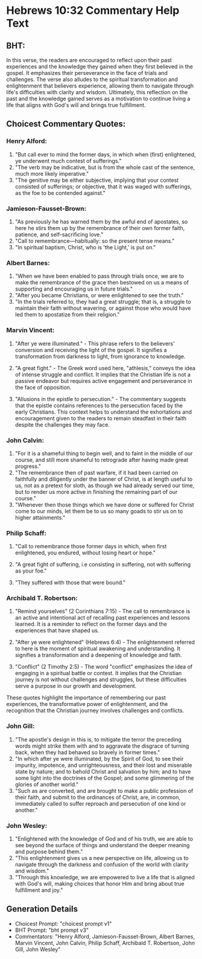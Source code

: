 # Hebrews 10:32 Commentary Help Text

## BHT:
In this verse, the readers are encouraged to reflect upon their past experiences and the knowledge they gained when they first believed in the gospel. It emphasizes their perseverance in the face of trials and challenges. The verse also alludes to the spiritual transformation and enlightenment that believers experience, allowing them to navigate through life's difficulties with clarity and wisdom. Ultimately, this reflection on the past and the knowledge gained serves as a motivation to continue living a life that aligns with God's will and brings true fulfillment.

## Choicest Commentary Quotes:
### Henry Alford:
1. "But call ever to mind the former days, in which when (first) enlightened, ye underwent much contest of sufferings."
2. "The verb may be indicative, but is from the whole cast of the sentence, much more likely imperative."
3. "The genitive may be either subjective, implying that your contest consisted of sufferings; or objective, that it was waged with sufferings, as the foe to be contended against."

### Jamieson-Fausset-Brown:
1. "As previously he has warned them by the awful end of apostates, so here he stirs them up by the remembrance of their own former faith, patience, and self-sacrificing love." 
2. "Call to remembrance—habitually: so the present tense means." 
3. "In spiritual baptism, Christ, who is 'the Light,' is put on."

### Albert Barnes:
1. "When we have been enabled to pass through trials once, we are to make the remembrance of the grace then bestowed on us a means of supporting and encouraging us in future trials."
2. "After you became Christians, or were enlightened to see the truth."
3. "In the trials referred to, they had a great struggle; that is, a struggle to maintain their faith without wavering, or against those who would have led them to apostatize from their religion."

### Marvin Vincent:
1. "After ye were illuminated." - This phrase refers to the believers' conversion and receiving the light of the gospel. It signifies a transformation from darkness to light, from ignorance to knowledge.

2. "A great fight." - The Greek word used here, "athlesis," conveys the idea of intense struggle and conflict. It implies that the Christian life is not a passive endeavor but requires active engagement and perseverance in the face of opposition.

3. "Allusions in the epistle to persecution." - The commentary suggests that the epistle contains references to the persecution faced by the early Christians. This context helps to understand the exhortations and encouragement given to the readers to remain steadfast in their faith despite the challenges they may face.

### John Calvin:
1. "For it is a shameful thing to begin well, and to faint in the middle of our course, and still more shameful to retrograde after having made great progress."
2. "The remembrance then of past warfare, if it had been carried on faithfully and diligently under the banner of Christ, is at length useful to us, not as a pretext for sloth, as though we had already served our time, but to render us more active in finishing the remaining part of our course."
3. "Whenever then those things which we have done or suffered for Christ come to our minds, let them be to us so many goads to stir us on to higher attainments."

### Philip Schaff:
1. "Call to remembrance those former days in which, when first enlightened, you endured, without losing heart or hope." 

2. "A great fight of suffering, i.e consisting in suffering, not with suffering as your foe." 

3. "They suffered with those that were bound."

### Archibald T. Robertson:
1. "Remind yourselves" (2 Corinthians 7:15) - The call to remembrance is an active and intentional act of recalling past experiences and lessons learned. It is a reminder to reflect on the former days and the experiences that have shaped us.

2. "After ye were enlightened" (Hebrews 6:4) - The enlightenment referred to here is the moment of spiritual awakening and understanding. It signifies a transformation and a deepening of knowledge and faith.

3. "Conflict" (2 Timothy 2:5) - The word "conflict" emphasizes the idea of engaging in a spiritual battle or contest. It implies that the Christian journey is not without challenges and struggles, but these difficulties serve a purpose in our growth and development.

These quotes highlight the importance of remembering our past experiences, the transformative power of enlightenment, and the recognition that the Christian journey involves challenges and conflicts.

### John Gill:
1. "The apostle's design in this is, to mitigate the terror the preceding words might strike them with and to aggravate the disgrace of turning back, when they had behaved so bravely in former times."
2. "In which after ye were illuminated, by the Spirit of God, to see their impurity, impotence, and unrighteousness, and their lost and miserable state by nature; and to behold Christ and salvation by him; and to have some light into the doctrines of the Gospel; and some glimmering of the glories of another world."
3. "Such as are converted, and are brought to make a public profession of their faith, and submit to the ordinances of Christ, are, in common, immediately called to suffer reproach and persecution of one kind or another."

### John Wesley:
1. "Enlightened with the knowledge of God and of his truth, we are able to see beyond the surface of things and understand the deeper meaning and purpose behind them."
2. "This enlightenment gives us a new perspective on life, allowing us to navigate through the darkness and confusion of the world with clarity and wisdom."
3. "Through this knowledge, we are empowered to live a life that is aligned with God's will, making choices that honor Him and bring about true fulfillment and joy."


## Generation Details
- Choicest Prompt: "choicest prompt v1"
- BHT Prompt: "bht prompt v3"
- Commentators: "Henry Alford, Jamieson-Fausset-Brown, Albert Barnes, Marvin Vincent, John Calvin, Philip Schaff, Archibald T. Robertson, John Gill, John Wesley"
